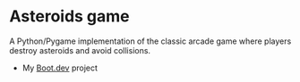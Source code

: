 # Asteroids game

A Python/Pygame implementation of the classic arcade game where players destroy asteroids and avoid collisions.

- My [Boot.dev](https://www.boot.dev/) project